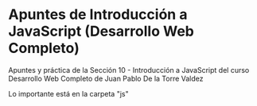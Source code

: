 # Apuntes de Introducción a JavaScript (Desarrollo Web Completo)

Apuntes y práctica de la Sección 10 - Introducción a JavaScript del curso Desarrollo Web Completo de Juan Pablo De la Torre Valdez

Lo importante está en la carpeta "js"
